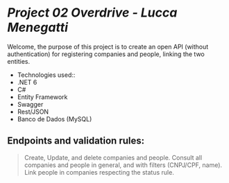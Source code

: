 # _Project 02 Overdrive - Lucca Menegatti_

Welcome, the purpose of this project is to create an open API (without authentication) for registering companies and people, linking the two entities. 

- Technologies used::
- .NET 6
- C#
- Entity Framework
- Swagger
- Rest/JSON
- Banco de Dados (MySQL)

## Endpoints and validation rules:

> Create, Update, and delete companies and people.
> Consult all companies and people in general, and with filters (CNPJ/CPF, name).
> Link people in companies respecting the status rule.
